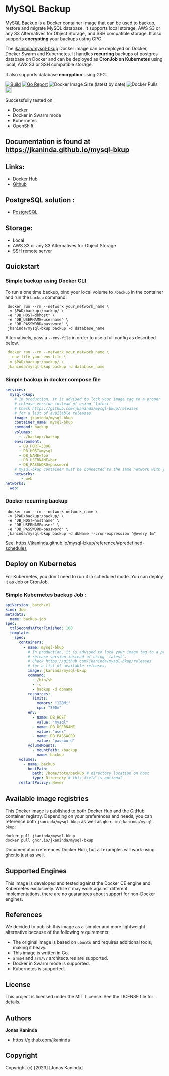 # MySQL Backup
MySQL Backup is a Docker container image that can be used to backup, restore and migrate MySQL database. It supports local storage, AWS S3 or any S3 Alternatives for Object Storage, and SSH compatible storage.
It also supports __encrypting__ your backups using GPG.

The [jkaninda/mysql-bkup](https://hub.docker.com/r/jkaninda/mysql-bkup) Docker image can be deployed on Docker, Docker Swarm and Kubernetes.
It handles __recurring__ backups of postgres database on Docker and can be deployed as __CronJob on Kubernetes__ using local, AWS S3 or SSH compatible storage.

It also supports database __encryption__ using GPG.

[![Build](https://github.com/jkaninda/mysql-bkup/actions/workflows/release.yml/badge.svg)](https://github.com/jkaninda/mysql-bkup/actions/workflows/release.yml)
[![Go Report](https://goreportcard.com/badge/github.com/jkaninda/mysql-bkup)](https://goreportcard.com/report/github.com/jkaninda/mysql-bkup)
![Docker Image Size (latest by date)](https://img.shields.io/docker/image-size/jkaninda/mysql-bkup?style=flat-square)
![Docker Pulls](https://img.shields.io/docker/pulls/jkaninda/mysql-bkup?style=flat-square)
<a href="https://ko-fi.com/jkaninda"><img src="https://uploads-ssl.webflow.com/5c14e387dab576fe667689cf/5cbed8a4ae2b88347c06c923_BuyMeACoffee_blue.png" height="20" alt="buy ma a coffee"></a>

Successfully tested on:
- Docker
- Docker in Swarm mode
- Kubernetes
- OpenShift

## Documentation is found at <https://jkaninda.github.io/mysql-bkup>


## Links:

- [Docker Hub](https://hub.docker.com/r/jkaninda/mysql-bkup)
- [Github](https://github.com/jkaninda/mysql-bkup)

## PostgreSQL solution :

- [PostgreSQL](https://github.com/jkaninda/pg-bkup)

## Storage:
- Local
- AWS S3 or any S3 Alternatives for Object Storage
- SSH remote server

## Quickstart

### Simple backup using Docker CLI

To run a one time backup, bind your local volume to `/backup` in the container and run the `backup` command:

```shell
 docker run --rm --network your_network_name \
 -v $PWD/backup:/backup/ \
 -e "DB_HOST=dbhost" \
 -e "DB_USERNAME=username" \
 -e "DB_PASSWORD=password" \
 jkaninda/mysql-bkup backup -d database_name
```

Alternatively, pass a `--env-file` in order to use a full config as described below.

```yaml
 docker run --rm --network your_network_name \
 --env-file your-env-file \
 -v $PWD/backup:/backup/ \
 jkaninda/mysql-bkup backup -d database_name
```

### Simple backup in docker compose file

```yaml
services:
  mysql-bkup:
    # In production, it is advised to lock your image tag to a proper
    # release version instead of using `latest`.
    # Check https://github.com/jkaninda/mysql-bkup/releases
    # for a list of available releases.
    image: jkaninda/mysql-bkup
    container_name: mysql-bkup
    command: backup
    volumes:
      - ./backup:/backup
    environment:
      - DB_PORT=3306
      - DB_HOST=mysql
      - DB_NAME=foo
      - DB_USERNAME=bar
      - DB_PASSWORD=password
    # mysql-bkup container must be connected to the same network with your database
    networks:
       - web
networks:
  web:
```

### Docker recurring backup

```shell
 docker run --rm --network network_name \
 -v $PWD/backup:/backup/ \
 -e "DB_HOST=hostname" \
 -e "DB_USERNAME=user" \
 -e "DB_PASSWORD=password" \
 jkaninda/mysql-bkup backup -d dbName --cron-expression "@every 1m"
```
See: https://jkaninda.github.io/mysql-bkup/reference/#predefined-schedules

## Deploy on Kubernetes

For Kubernetes, you don't need to run it in scheduled mode. You can deploy it as Job or CronJob.

### Simple Kubernetes backup Job :

```yaml
apiVersion: batch/v1
kind: Job
metadata:
  name: backup-job
spec:
  ttlSecondsAfterFinished: 100
  template:
    spec:
      containers:
        - name: mysql-bkup
          # In production, it is advised to lock your image tag to a proper
          # release version instead of using `latest`.
          # Check https://github.com/jkaninda/mysql-bkup/releases
          # for a list of available releases.
          image: jkaninda/mysql-bkup
          command:
            - /bin/sh
            - -c
            - backup -d dbname
          resources:
            limits:
              memory: "128Mi"
              cpu: "500m"
          env:
            - name: DB_HOST
              value: "mysql"
            - name: DB_USERNAME
              value: "user"
            - name: DB_PASSWORD
              value: "password"
          volumeMounts:
            - mountPath: /backup
              name: backup
      volumes:
        - name: backup
          hostPath:
            path: /home/toto/backup # directory location on host
            type: Directory # this field is optional
      restartPolicy: Never
```
## Available image registries

This Docker image is published to both Docker Hub and the GitHub container registry.
Depending on your preferences and needs, you can reference both `jkaninda/mysql-bkup` as well as `ghcr.io/jkaninda/mysql-bkup`:

```
docker pull jkaninda/mysql-bkup
docker pull ghcr.io/jkaninda/mysql-bkup
```

Documentation references Docker Hub, but all examples will work using ghcr.io just as well.

## Supported Engines

This image is developed and tested against the Docker CE engine and Kubernetes exclusively.
While it may work against different implementations, there are no guarantees about support for non-Docker engines.

## References

We decided to publish this image as a simpler and more lightweight alternative because of the following requirements:

- The original image is based on `ubuntu` and requires additional tools, making it heavy.
- This image is written in Go.
- `arm64` and `arm/v7` architectures are supported.
- Docker in Swarm mode is supported.
- Kubernetes is supported.


## License

This project is licensed under the MIT License. See the LICENSE file for details.

## Authors

**Jonas Kaninda**
- <https://github.com/jkaninda>

## Copyright

Copyright (c) [2023] [Jonas Kaninda]

